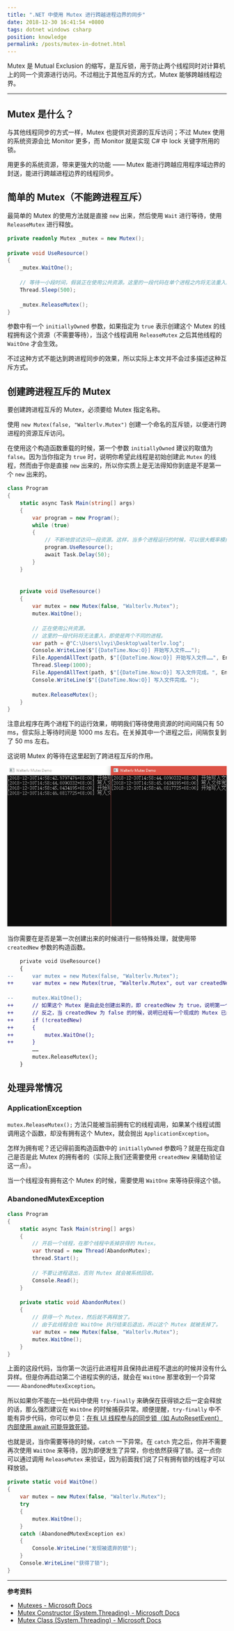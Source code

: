 ```yaml
---
title: ".NET 中使用 Mutex 进行跨越进程边界的同步"
date: 2018-12-30 16:41:54 +0800
tags: dotnet windows csharp
position: knowledge
permalink: /posts/mutex-in-dotnet.html
---
```


Mutex 是 Mutual Exclusion 的缩写，是互斥锁，用于防止两个线程同时对计算机上的同一个资源进行访问。不过相比于其他互斥的方式，Mutex 能够跨越线程边界。

---

<div id="toc"></div>

## Mutex 是什么？

与其他线程同步的方式一样，Mutex 也提供对资源的互斥访问；不过 Mutex 使用的系统资源会比 Monitor 更多，而 Monitor 就是实现 C# 中 lock 关键字所用的锁。

用更多的系统资源，带来更强大的功能 —— Mutex 能进行跨越应用程序域边界的封送，能进行跨越进程边界的线程同步。

## 简单的 Mutex（不能跨进程互斥）

最简单的 Mutex 的使用方法就是直接 `new` 出来，然后使用 `Wait` 进行等待，使用 `ReleaseMutex` 进行释放。

```csharp
private readonly Mutex _mutex = new Mutex();

private void UseResource()
{
    _mutex.WaitOne();
    
    // 等待一小段时间，假装正在使用公共资源。这里的一段代码在单个进程之内将无法重入。
    Thread.Sleep(500);

    _mutex.ReleaseMutex();
}
```

参数中有一个 `initiallyOwned` 参数，如果指定为 `true` 表示创建这个 Mutex 的线程拥有这个资源（不需要等待），当这个线程调用 `ReleaseMutex` 之后其他线程的 `WaitOne` 才会生效。

不过这种方式不能达到跨进程同步的效果，所以实际上本文并不会过多描述这种互斥方式。

## 创建跨进程互斥的 Mutex

要创建跨进程互斥的 Mutex，必须要给 Mutex 指定名称。

使用 `new Mutex(false, "Walterlv.Mutex")` 创建一个命名的互斥锁，以便进行跨进程的资源互斥访问。

在使用这个构造函数重载的时候，第一个参数 `initiallyOwned` 建议的取值为 `false`。因为当你指定为 `true` 时，说明你希望此线程是初始创建此 `Mutex` 的线程，然而由于你是直接 `new` 出来的，所以你实质上是无法得知你到底是不是第一个 `new` 出来的。

```csharp
class Program
{
    static async Task Main(string[] args)
    {
        var program = new Program();
        while (true)
        {
            // 不断地尝试访问一段资源。这样，当多个进程运行的时候，可以很大概率模拟出现资源访问冲突。
            program.UseResource();
            await Task.Delay(50);
        }
    }


    private void UseResource()
    {
        var mutex = new Mutex(false, "Walterlv.Mutex");
        mutex.WaitOne();

        // 正在使用公共资源。
        // 这里的一段代码将无法重入，即使是两个不同的进程。
        var path = @"C:\Users\lvyi\Desktop\walterlv.log";
        Console.WriteLine($"[{DateTime.Now:O}] 开始写入文件……");
        File.AppendAllText(path, $"[{DateTime.Now:O}] 开始写入文件……", Encoding.UTF8);
        Thread.Sleep(1000);
        File.AppendAllText(path, $"[{DateTime.Now:O}] 写入文件完成。", Encoding.UTF8);
        Console.WriteLine($"[{DateTime.Now:O}] 写入文件完成。");

        mutex.ReleaseMutex();
    }
}
```

注意此程序在两个进程下的运行效果，明明我们等待使用资源的时间间隔只有 50 ms，但实际上等待时间是 1000 ms 左右。在关掉其中一个进程之后，间隔恢复到了 50 ms 左右。

这说明 Mutex 的等待在这里起到了跨进程互斥的作用。

![以上代码在两个进程下的运行结果](/static/posts/2018-12-30-named-mutex-demo.gif)

当你需要在是否是第一次创建出来的时候进行一些特殊处理，就使用带 `createdNew` 参数的构造函数。

```diff
    private void UseResource()
    {
--      var mutex = new Mutex(false, "Walterlv.Mutex");
++      var mutex = new Mutex(true, "Walterlv.Mutex", out var createdNew);

--      mutex.WaitOne();
++      // 如果这个 Mutex 是由此处创建出来的，即 createdNew 为 true，说明第一个参数 initiallyOwned 是真的发生了，于是我们就不需要等待。
++      // 反之，当 createdNew 为 false 的时候，说明已经有一个现成的 Mutex 已经存在，我们在这里需要等待。
++      if (!createdNew)
++      {
++          mutex.WaitOne();
++      }
        ……
        mutex.ReleaseMutex();
    }
```

## 处理异常情况

### ApplicationException

`mutex.ReleaseMutex();` 方法只能被当前拥有它的线程调用，如果某个线程试图调用这个函数，却没有拥有这个 Mutex，就会抛出 `ApplicationException`。

怎样为拥有呢？还记得前面构造函数中的 `initiallyOwned` 参数吗？就是在指定自己是否是此 Mutex 的拥有者的（实际上我们还需要使用 `createdNew` 来辅助验证这一点）。

当一个线程没有拥有这个 Mutex 的时候，需要使用 `WaitOne` 来等待获得这个锁。

### AbandonedMutexException

```csharp
class Program
{
    static async Task Main(string[] args)
    {
        // 开启一个线程，在那个线程中丢掉获得的 Mutex。
        var thread = new Thread(AbandonMutex);
        thread.Start();

        // 不要让进程退出，否则 Mutex 就会被系统回收。
        Console.Read();
    }

    private static void AbandonMutex()
    {
        // 获得一个 Mutex，然后就不再释放了。
        // 由于此线程会在 WaitOne 执行结束后退出，所以这个 Mutex 就被丢掉了。
        var mutex = new Mutex(false, "Walterlv.Mutex");
        mutex.WaitOne();
    }
}
```

上面的这段代码，当你第一次运行此进程并且保持此进程不退出的时候并没有什么异样。但是你再启动第二个进程实例的话，就会在 `WaitOne` 那里收到一个异常 —— `AbandonedMutexException`。

所以如果你不能在一处代码中使用 `try-finally` 来确保在获得锁之后一定会释放的话，那么强烈建议在 `WaitOne` 的时候捕获异常。顺便提醒，`try-finally` 中不能有异步代码，你可以参见：[在有 UI 线程参与的同步锁（如 AutoResetEvent）内部使用 await 可能导致死锁](/post/deadlock-if-await-in-ui-lock-context)。

也就是说，当你需要等待的时候，`catch` 一下异常。在 `catch` 完之后，你并不需要再次使用 `WaitOne` 来等待，因为即便发生了异常，你也依然获得了锁。这一点你可以通过调用 `ReleaseMutex` 来验证，因为前面我们说了只有拥有锁的线程才可以释放锁。

```csharp
private static void WaitOne()
{
    var mutex = new Mutex(false, "Walterlv.Mutex");
    try
    {
        mutex.WaitOne();
    }
    catch (AbandonedMutexException ex)
    {
        Console.WriteLine("发现被遗弃的锁");
    }
    Console.WriteLine("获得了锁");
}
```

---

**参考资料**

- [Mutexes - Microsoft Docs](https://docs.microsoft.com/en-us/dotnet/standard/threading/mutexes)
- [Mutex Constructor (System.Threading) - Microsoft Docs](https://docs.microsoft.com/en-us/dotnet/api/system.threading.mutex.-ctor)
- [Mutex Class (System.Threading) - Microsoft Docs](https://docs.microsoft.com/en-us/dotnet/api/system.threading.mutex)

